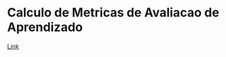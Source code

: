 # Calculo de Metricas de Avaliacao de Aprendizado

<a href="https://colab.research.google.com/drive/1DaBIYBhESlN3Lt55nPoLCNbBNplvOsQz?usp=sharing">Link</a>